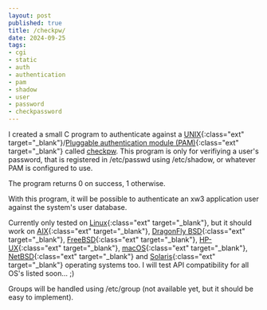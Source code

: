 ```yaml
---
layout: post
published: true
title: /checkpw/
date: 2024-09-25
tags:
- cgi
- static
- auth
- authentication
- pam
- shadow
- user
- password
- checkpassword
---
```


I created a small C program to authenticate against a [UNIX](https://en.wikipedia.org/wiki/Unix){:class="ext" target="_blank"}/[Pluggable authentication module (PAM)](https://en.wikipedia.org/wiki/Pluggable_authentication_module){:class="ext" target="_blank"} called [checkpw](https://git.xw3.org/xw3/checkpw). This program is only for verifiying a user's password, that is registered in /etc/passwd using /etc/shadow, or whatever PAM is configured to use.

The program returns 0 on success, 1 otherwise.

With this program, it will be possible to authenticate an xw3 application user against the system's user database.

Currently only tested on [Linux](https://kernel.org/){:class="ext" target="_blank"}, but it should work on [AIX](https://en.wikipedia.org/wiki/IBM_AIX){:class="ext" target="_blank"}, [DragonFly BSD](https://www.dragonflybsd.org/){:class="ext" target="_blank"}, [FreeBSD](https://www.freebsd.org/){:class="ext" target="_blank"}, [HP-UX](https://en.wikipedia.org/wiki/HP-UX){:class="ext" target="_blank"}, [macOS](https://en.wikipedia.org/wiki/MacOS){:class="ext" target="_blank"}, [NetBSD](https://netbsd.org/){:class="ext" target="_blank"} and [Solaris](https://en.wikipedia.org/wiki/Oracle_Solaris){:class="ext" target="_blank"} operating systems too. I will test API compatibility for all OS's listed soon... ;)

Groups will be handled using /etc/group (not available yet, but it should be easy to implement).

